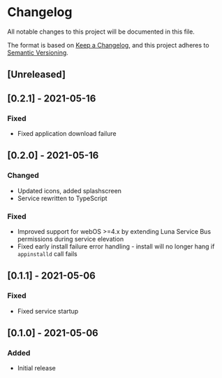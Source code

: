 # Changelog
All notable changes to this project will be documented in this file.

The format is based on [Keep a Changelog](https://keepachangelog.com/en/1.0.0/),
and this project adheres to [Semantic Versioning](https://semver.org/spec/v2.0.0.html).

## [Unreleased]

## [0.2.1] - 2021-05-16
### Fixed
- Fixed application download failure

## [0.2.0] - 2021-05-16
### Changed
- Updated icons, added splashscreen
- Service rewritten to TypeScript

### Fixed
- Improved support for webOS >=4.x by extending Luna Service Bus permissions
  during service elevation
- Fixed early install failure error handling - install will no longer hang if
  `appinstalld` call fails

## [0.1.1] - 2021-05-06
### Fixed
- Fixed service startup

## [0.1.0] - 2021-05-06
### Added
- Initial release

